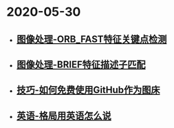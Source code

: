 # 2020-05-30

* ## [图像处理-ORB_FAST特征关键点检测](./图像处理-ORB_FAST特征关键点检测.md)
* ## [图像处理-BRIEF特征描述子匹配](./图像处理-BRIEF特征描述子匹配.md)
* ## [技巧-如何免费使用GitHub作为图床](./技巧-如何免费使用GitHub作为图床.md)
* ## [英语-格局用英语怎么说](./英语-格局用英语怎么说.md)